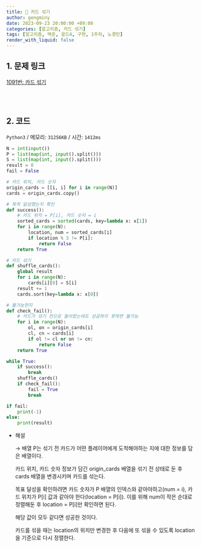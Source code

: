 ```yaml
---
title: 🦊 카드 섞기
author: gengminy
date: 2023-09-23 20:00:00 +09:00
categories: [알고리즘, 카드 섞기]
tags: [알고리즘, 백준, 골드4, 구현, 1주차, 노경민]
render_with_liquid: false
---
```


## 1. 문제 링크

[1091번: 카드 섞기](https://www.acmicpc.net/problem/1091)

<br>
<br>

## 2. 코드

`Python3` / 메모리: `31256KB` / 시간: `1412ms`

```python
N = int(input())
P = list(map(int, input().split()))
S = list(map(int, input().split()))
result = 0
fail = False

# 카드 위치, 카드 숫자
origin_cards = [[i, i] for i in range(N)]
cards = origin_cards.copy()

# 목적 달성했는지 확인
def success():
    # 카드 위치 = P[i], 카드 숫자 = i
    sorted_cards = sorted(cards, key=lambda x: x[1])
    for i in range(N):
        location, num = sorted_cards[i]
        if location % 3 != P[i]:
            return False
    return True

# 카드 섞기
def shuffle_cards():
    global result
    for i in range(N):
        cards[i][0] = S[i]
    result += 1
    cards.sort(key=lambda x: x[0])

# 불가능한지
def check_fail():
    # 카드가 섞기 전으로 돌아왔는데도 성공하지 못하면 불가능 
    for i in range(N):
        ol, on = origin_cards[i]
        cl, cn = cards[i]
        if ol != cl or on != cn:
            return False
    return True

while True:
    if success():
        break
    shuffle_cards()
    if check_fail():
        fail = True
        break

if fail:
    print(-1)
else:
    print(result)
```


- 해설
    
    → 배열 P는 섞기 전 카드가 어떤 플레이어에게 도착해야하는 지에 대한 정보를 담은 배열이다. 
    
    카드 위치, 카드 숫자 정보가 담긴 origin_cards 배열을 섞기 전 상태로 둔 후 cards 배열을 변경시키며 카드를 섞는다. 
    
    목표 달성을 확인하려면 카드 숫자가 P 배열의 인덱스와 같아야하고(num = i), 카드 위치가 P[i] 값과 같아야 한다(location = P[i]). 이를 위해 num이 작은 순대로 정렬해둔 후 location = P[i]만 확인하면 된다.
    
    해당 값이 모두 같다면 성공한 것이다.
    
    카드를 섞을 때는 location의 위치만 변경한 후 다음에 또 섞을 수 있도록 location을 기준으로 다시 정렬한다.
    